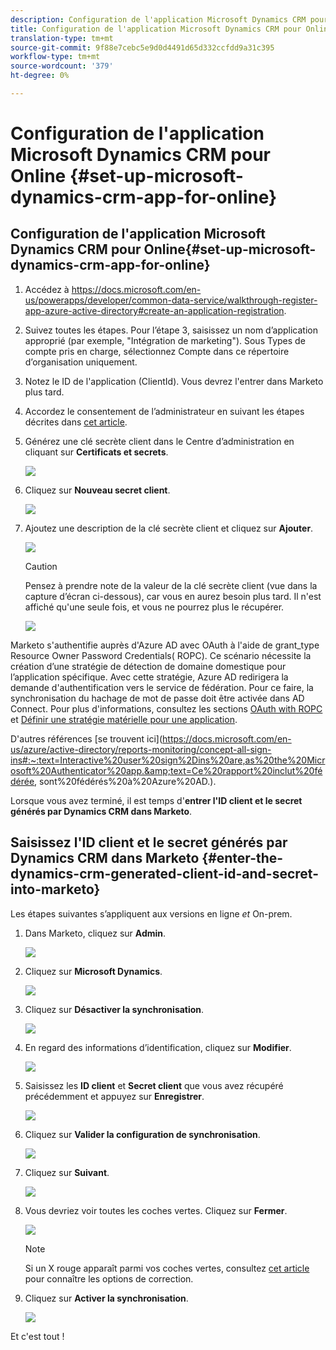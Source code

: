 ```yaml
---
description: Configuration de l'application Microsoft Dynamics CRM pour Online - Docs marketing - Documentation du produit
title: Configuration de l'application Microsoft Dynamics CRM pour Online
translation-type: tm+mt
source-git-commit: 9f88e7cebc5e9d0d4491d65d332ccfdd9a31c395
workflow-type: tm+mt
source-wordcount: '379'
ht-degree: 0%

---
```



# Configuration de l&#39;application Microsoft Dynamics CRM pour Online {#set-up-microsoft-dynamics-crm-app-for-online}

## Configuration de l&#39;application Microsoft Dynamics CRM pour Online{#set-up-microsoft-dynamics-crm-app-for-online}

1. Accédez à https://docs.microsoft.com/en-us/powerapps/developer/common-data-service/walkthrough-register-app-azure-active-directory#create-an-application-registration.

1. Suivez toutes les étapes. Pour l’étape 3, saisissez un nom d’application approprié (par exemple, &quot;Intégration de marketing&quot;). Sous Types de compte pris en charge, sélectionnez Compte dans ce répertoire d’organisation uniquement.

1. Notez le ID de l&#39;application (ClientId). Vous devrez l&#39;entrer dans Marketo plus tard.

1. Accordez le consentement de l’administrateur en suivant les étapes décrites dans [cet article](/help/marketo/product-docs/crm-sync/microsoft-dynamics-sync/sync-setup/set-up-oauth-authentication-for-dynamics/grant-consent-for-client-id-and-app-registration.md).

1. Générez une clé secrète client dans le Centre d’administration en cliquant sur **Certificats et secrets**.

   ![](assets/set-up-microsoft-dynamics-crm-app-for-online-1.png)

1. Cliquez sur **Nouveau secret client**.

   ![](assets/set-up-microsoft-dynamics-crm-app-for-online-2.png)

1. Ajoutez une description de la clé secrète client et cliquez sur **Ajouter**.

   ![](assets/set-up-microsoft-dynamics-crm-app-for-online-3.png)

   >[!CAUTION]
   >
   >Pensez à prendre note de la valeur de la clé secrète client (vue dans la capture d’écran ci-dessous), car vous en aurez besoin plus tard. Il n&#39;est affiché qu&#39;une seule fois, et vous ne pourrez plus le récupérer.

   ![](assets/set-up-microsoft-dynamics-crm-app-for-online-4.png)

Marketo s&#39;authentifie auprès d&#39;Azure AD avec OAuth à l&#39;aide de grant_type Resource Owner Password Credentials( ROPC). Ce scénario nécessite la création d’une stratégie de détection de domaine domestique pour l’application spécifique. Avec cette stratégie, Azure AD redirigera la demande d&#39;authentification vers le service de fédération. Pour ce faire, la synchronisation du hachage de mot de passe doit être activée dans AD Connect. Pour plus d&#39;informations, consultez les sections [OAuth with ROPC](https://docs.microsoft.com/en-us/azure/active-directory/develop/v2-oauth-ropc) et [Définir une stratégie matérielle pour une application](https://docs.microsoft.com/en-us/azure/active-directory/manage-apps/configure-authentication-for-federated-users-portal#example-set-an-hrd-policy-for-an-application).

D&#39;autres références [se trouvent ici](https://docs.microsoft.com/en-us/azure/active-directory/reports-monitoring/concept-all-sign-ins#:~:text=Interactive%20user%20sign%2Dins%20are,as%20the%20Microsoft%20Authenticator%20app.&amp;text=Ce%20rapport%20inclut%20fédérée, sont%20fédérés%20à%20Azure%20AD.).

Lorsque vous avez terminé, il est temps d&#39;**entrer l&#39;ID client et le secret générés par Dynamics CRM dans Marketo**.

## Saisissez l&#39;ID client et le secret générés par Dynamics CRM dans Marketo {#enter-the-dynamics-crm-generated-client-id-and-secret-into-marketo}

Les étapes suivantes s’appliquent aux versions en ligne _et_ On-prem.

1. Dans Marketo, cliquez sur **Admin**.

   ![](assets/set-up-microsoft-dynamics-crm-app-for-online-5.png)

1. Cliquez sur **Microsoft Dynamics**.

   ![](assets/set-up-microsoft-dynamics-crm-app-for-online-6.png)

1. Cliquez sur **Désactiver la synchronisation**.

   ![](assets/set-up-microsoft-dynamics-crm-app-for-online-7.png)

1. En regard des informations d’identification, cliquez sur **Modifier**.

   ![](assets/set-up-microsoft-dynamics-crm-app-for-online-8.png)

1. Saisissez les **ID client** et **Secret client** que vous avez récupéré précédemment et appuyez sur **Enregistrer**.

   ![](assets/set-up-microsoft-dynamics-crm-app-for-online-9.png)

1. Cliquez sur **Valider la configuration de synchronisation**.

   ![](assets/set-up-microsoft-dynamics-crm-app-for-online-10.png)

1. Cliquez sur **Suivant**.

   ![](assets/set-up-microsoft-dynamics-crm-app-for-online-11.png)

1. Vous devriez voir toutes les coches vertes. Cliquez sur **Fermer**.

   ![](assets/set-up-microsoft-dynamics-crm-app-for-online-12.png)

   >[!NOTE]
   >
   >Si un X rouge apparaît parmi vos coches vertes, consultez [cet article](/help/marketo/product-docs/crm-sync/microsoft-dynamics-sync/sync-setup/validate-microsoft-dynamics-sync/fix-dynamics-validation-sync-issues.md) pour connaître les options de correction.

1. Cliquez sur **Activer la synchronisation**.

   ![](assets/set-up-microsoft-dynamics-crm-app-for-online-13.png)

Et c&#39;est tout !
